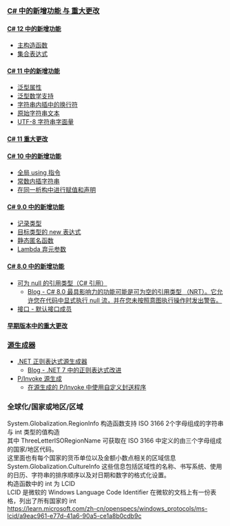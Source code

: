 ### [C# 中的新增功能 与 重大更改](https://learn.microsoft.com/zh-cn/dotnet/csharp/whats-new/relationships-between-language-and-library)

#### [C# 12 中的新增功能](https://learn.microsoft.com/zh-cn/dotnet/csharp/whats-new/csharp-12)
- [主构造函数](https://learn.microsoft.com/zh-cn/dotnet/csharp/whats-new/csharp-12#primary-constructors)
- [集合表达式](https://learn.microsoft.com/zh-cn/dotnet/csharp/whats-new/csharp-12#collection-expressions)

#### [C# 11 中的新增功能](https://learn.microsoft.com/zh-cn/dotnet/csharp/whats-new/csharp-11)
- [泛型属性](https://learn.microsoft.com/zh-cn/dotnet/csharp/whats-new/csharp-11#generic-attributes)
- [泛型数学支持](https://learn.microsoft.com/zh-cn/dotnet/csharp/whats-new/csharp-11#generic-math-support)
- [字符串内插中的换行符](https://learn.microsoft.com/zh-cn/dotnet/csharp/whats-new/csharp-11#newlines-in-string-interpolations)
- [原始字符串文本](https://learn.microsoft.com/zh-cn/dotnet/csharp/whats-new/csharp-11#raw-string-literals)
- [UTF-8 字符串字面量](https://learn.microsoft.com/zh-cn/dotnet/csharp/whats-new/csharp-11#utf-8-string-literals)

#### [C# 11 重大更改](https://learn.microsoft.com/zh-cn/dotnet/csharp/whats-new/breaking-changes/compiler%20breaking%20changes%20-%20dotnet%207)

#### [C# 10 中的新增功能](https://learn.microsoft.com/zh-cn/dotnet/csharp/whats-new/csharp-10)
- [全局 using 指令](https://learn.microsoft.com/zh-cn/dotnet/csharp/whats-new/csharp-10#global-using-directives)
- [常数内插字符串](https://learn.microsoft.com/zh-cn/dotnet/csharp/whats-new/csharp-10#constant-interpolated-strings)
- [在同一析构中进行赋值和声明](https://learn.microsoft.com/zh-cn/dotnet/csharp/whats-new/csharp-10#assignment-and-declaration-in-same-deconstruction)

#### [C# 9.0 中的新增功能](https://learn.microsoft.com/zh-cn/dotnet/csharp/whats-new/csharp-9)
- [记录类型](https://learn.microsoft.com/zh-cn/dotnet/csharp/whats-new/csharp-9#record-types)
- [目标类型的 new 表达式](https://learn.microsoft.com/zh-cn/dotnet/csharp/language-reference/proposals/csharp-9.0/target-typed-new)
- [静态匿名函数](https://learn.microsoft.com/zh-cn/dotnet/csharp/language-reference/proposals/csharp-9.0/static-anonymous-functions)
- [Lambda 弃元参数](https://learn.microsoft.com/zh-cn/dotnet/csharp/language-reference/proposals/csharp-9.0/lambda-discard-parameters)

#### [C# 8.0 中的新增功能](https://learn.microsoft.com/zh-cn/dotnet/csharp/whats-new/csharp-version-history#c-version-80)
- [可为 null 的引用类型（C# 引用）](https://learn.microsoft.com/zh-cn/dotnet/csharp/language-reference/builtin-types/nullable-reference-types)
    - [Blog - C# 8.0 最具影响力的功能可能是可为空的引用类型 （NRT）。它允许您在代码中显式执行 null 流，并在您未按照意图执行操作时发出警告。](https://devblogs.microsoft.com/dotnet/embracing-nullable-reference-types/)
- [接口 - 默认接口成员](https://learn.microsoft.com/zh-cn/dotnet/csharp/language-reference/keywords/interface#default-interface-members) 

#### [早期版本中的重大更改](https://learn.microsoft.com/zh-cn/dotnet/csharp/whats-new/breaking-changes)

### [源生成器](https://learn.microsoft.com/zh-cn/dotnet/csharp/roslyn-sdk/source-generators-overview)
- [.NET 正则表达式源生成器](https://learn.microsoft.com/zh-CN/dotnet/standard/base-types/regular-expression-source-generators)
    - [Blog - .NET 7 中的正则表达式改进](https://devblogs.microsoft.com/dotnet/regular-expression-improvements-in-dotnet-7/)
- [P/Invoke 源生成](https://learn.microsoft.com/zh-cn/dotnet/standard/native-interop/pinvoke-source-generation)
    - [在源生成的 P/Invoke 中使用自定义封送程序](https://learn.microsoft.com/zh-cn/dotnet/standard/native-interop/tutorial-custom-marshaller)

### 全球化/国家或地区/区域
System.Globalization.RegionInfo 构造函数支持 ISO 3166 2个字母组成的字符串与 int 类型的值构造  
其中 ThreeLetterISORegionName 可获取在 ISO 3166 中定义的由三个字母组成的国家/地区代码。  
这里面也有每个国家的货币单位以及金额小数点相关的区域信息  
System.Globalization.CultureInfo 这些信息包括区域性的名称、书写系统、使用的日历、字符串的排序顺序以及对日期和数字的格式化设置。  
构造函数中的 int 为 LCID  
LCID 是微软的 Windows Language Code Identifier 在微软的文档上有一份表格，列出了所有国家的 int  
https://learn.microsoft.com/zh-cn/openspecs/windows_protocols/ms-lcid/a9eac961-e77d-41a6-90a5-ce1a8b0cdb9c  